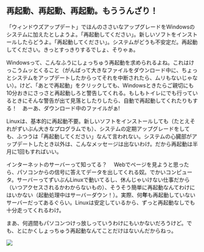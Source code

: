 <?php require("../../entete.php"); ?> <?php require("../../base.php"); ?>

<div id="corps">

<h2>再起動、再起動、再起動。もううんざり！</h2>

<p>「ウィンドウズアップデート」でほんのささいなアップグレードをWindowsのシステムに加えたとしようよ。「再起動してください」。新しいソフトをインストールしたらどうよ。「再起動してください」。システムがどうも不安定だ。再起動してください。きっとすっきりするでしょ、そりゃぁ。</p>

<p>Windowsって、こんなふうにしょっちゅう再起動を求められるよね。これはけっこうムッとくること（がんばって大きなファイルをダウンロード中に、ちょっとシステムをアップデートしたからってそれを中断されたら、ムリもないじゃない）。けど、「あとで再起動」をクリックしても、Windowsときたらご親切にも10分おきにさっさと再起動しろと警告してくれる。もしもトイレにでも行っているときにそんな警告が出て見落としたりしたら、自動で再起動してくれたりもする！　あーあ、ダウンロード中のファイルがぁ!</p>

<p>Linuxは、基本的に再起動不要。新しいソフトをインストールしても（たとえそれがずいぶん大きなプログラムでも）、システムの定期アップグレードをしても、ふつうは「再起動してください」なんて言われない。システムの心臓部がアップデートしたとき以外は、こんなメッセージは出ないわけ。だから再起動は半月に1回もすればいい。</p>

<p>インターネットのサーバーって知ってる？　
Webでページを見ようと思ったら、パソコンからの信号に答えてデータを出してくれる奴。でかいコンピュータ。サーバーってずいぶんLinuxで動いてるし、休んじゃいけない仕事だから（いつアクセスされるかわからないもの）、そうそう簡単に再起動なんてわけにはいかない（起動処理中はサーバーダウン！）。実際、何<b>年</b>も再起動していないサーバーだってあるぐらい。Linuxは安定しているから、ずっと再起動なしでも十分走ってくれるわけ。</p>

<p>まあ、何週間もパソコンつけっ放しっていうわけにもいかないだろうけど。でも、とにかくしょっちゅう再起動なんてことだけはないんだからねっ。</p>

<img src="Images/reboot_all_the_time_thumb.png" />

</div>
</body>
</html>
